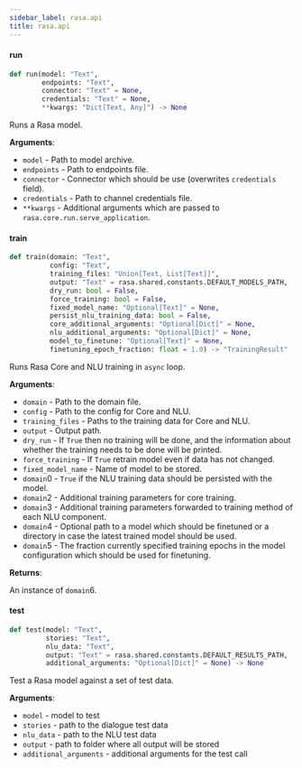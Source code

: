 ```yaml
---
sidebar_label: rasa.api
title: rasa.api
---
```

#### run

```python
def run(model: "Text",
        endpoints: "Text",
        connector: "Text" = None,
        credentials: "Text" = None,
        **kwargs: "Dict[Text, Any]") -> None
```

Runs a Rasa model.

**Arguments**:

- `model` - Path to model archive.
- `endpoints` - Path to endpoints file.
- `connector` - Connector which should be use (overwrites `credentials`
  field).
- `credentials` - Path to channel credentials file.
- `**kwargs` - Additional arguments which are passed to
  `rasa.core.run.serve_application`.

#### train

```python
def train(domain: "Text",
          config: "Text",
          training_files: "Union[Text, List[Text]]",
          output: "Text" = rasa.shared.constants.DEFAULT_MODELS_PATH,
          dry_run: bool = False,
          force_training: bool = False,
          fixed_model_name: "Optional[Text]" = None,
          persist_nlu_training_data: bool = False,
          core_additional_arguments: "Optional[Dict]" = None,
          nlu_additional_arguments: "Optional[Dict]" = None,
          model_to_finetune: "Optional[Text]" = None,
          finetuning_epoch_fraction: float = 1.0) -> "TrainingResult"
```

Runs Rasa Core and NLU training in `async` loop.

**Arguments**:

- `domain` - Path to the domain file.
- `config` - Path to the config for Core and NLU.
- `training_files` - Paths to the training data for Core and NLU.
- `output` - Output path.
- `dry_run` - If `True` then no training will be done, and the information about
  whether the training needs to be done will be printed.
- `force_training` - If `True` retrain model even if data has not changed.
- `fixed_model_name` - Name of model to be stored.
- `domain`0 - `True` if the NLU training data should be persisted
  with the model.
- `domain`2 - Additional training parameters for core training.
- `domain`3 - Additional training parameters forwarded to training
  method of each NLU component.
- `domain`4 - Optional path to a model which should be finetuned or
  a directory in case the latest trained model should be used.
- `domain`5 - The fraction currently specified training epochs
  in the model configuration which should be used for finetuning.
  

**Returns**:

  An instance of `domain`6.

#### test

```python
def test(model: "Text",
         stories: "Text",
         nlu_data: "Text",
         output: "Text" = rasa.shared.constants.DEFAULT_RESULTS_PATH,
         additional_arguments: "Optional[Dict]" = None) -> None
```

Test a Rasa model against a set of test data.

**Arguments**:

- `model` - model to test
- `stories` - path to the dialogue test data
- `nlu_data` - path to the NLU test data
- `output` - path to folder where all output will be stored
- `additional_arguments` - additional arguments for the test call

